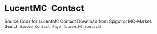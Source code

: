 # LucentMC-Contact
Source Code for LucentMC Contact
Download from Spigot or MC-Market: Search `Simple Contact Page (LucentMC Contact)`
